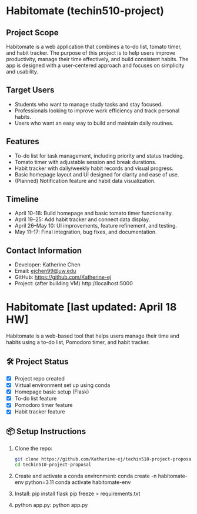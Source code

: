 # Habitomate (techin510-project)

## Project Scope
Habitomate is a web application that combines a to-do list, tomato timer, and habit tracker. The purpose of this project is to help users improve productivity, manage their time effectively, and build consistent habits. The app is designed with a user-centered approach and focuses on simplicity and usability.

## Target Users
- Students who want to manage study tasks and stay focused.
- Professionals looking to improve work efficiency and track personal habits.
- Users who want an easy way to build and maintain daily routines.

## Features
- To-do list for task management, including priority and status tracking.
- Tomato timer with adjustable session and break durations.
- Habit tracker with daily/weekly habit records and visual progress.
- Basic homepage layout and UI designed for clarity and ease of use.
- (Planned) Notification feature and habit data visualization.

## Timeline
- April 10–18: Build homepage and basic tomato timer functionality.
- April 19–25: Add habit tracker and connect data display.
- April 26–May 10: UI improvements, feature refinement, and testing.
- May 11–17: Final integration, bug fixes, and documentation.

## Contact Information
- Developer: Katherine Chen  
- Email: ejchen99@uw.edu
- GitHub: https://github.com/Katherine-ej
- Project: (after building VM) http://localhost:5000


# Habitomate [last updated: April 18 HW]

Habitomate is a web-based tool that helps users manage their time and habits using a to-do list, Pomodoro timer, and habit tracker.

## 🛠️ Project Status

- [x] Project repo created
- [x] Virtual environment set up using conda
- [x] Homepage basic setup (Flask)
- [x] To-do list feature
- [x] Pomodoro timer feature
- [x] Habit tracker feature

## 📦 Setup Instructions

1. Clone the repo:
   ```bash
   git clone https://github.com/Katherine-ej/techin510-project-proposal.git
   cd techin510-project-proposal

2. Create and activate a conda environment:
    conda create -n habitomate-env python=3.11
    conda activate habitomate-env

3. Install:
    pip install flask
    pip freeze > requirements.txt

4. python app.py:
    python app.py
